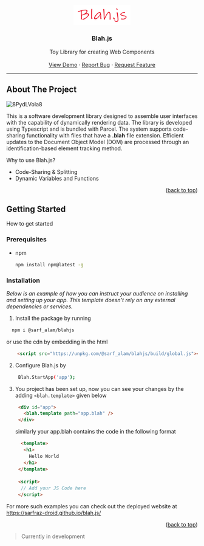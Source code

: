 <a name="readme-top"></a>


<br />
<div align="center">
  <a href="https://github.com/othneildrew/Best-README-Template">
    <img src="packages/examples/assets/logo.png" alt="Logo" width="150" >
  </a>

  <h3 align="center">Blah.js</h3>

  <p align="center">
    Toy Library for creating Web Components
    <br />
    <br />
    <a href="https://codesandbox.io/s/blah-js-example-51gtye?file=/app.blah">View Demo</a>
    ·
    <a href="https://github.com/Sarfraz-droid/blah.js/issues">Report Bug</a>
    ·
    <a href="https://github.com/Sarfraz-droid/blah.js/issues">Request Feature</a>
  </p>
</div>

---
<!-- ABOUT THE PROJECT -->
## About The Project

![8PydLVoIa8](https://user-images.githubusercontent.com/73013838/234920070-3726a407-f883-4241-8ad8-8f0f6b2c41ca.gif)


This is a software development library designed to assemble user interfaces with the capability of dynamically rendering data. The library is developed using Typescript and is bundled with Parcel. The system supports code-sharing functionality with files that have a **.blah** file extension. Efficient updates to the Document Object Model (DOM) are processed through an identification-based element tracking method.

Why to use Blah.js?
* Code-Sharing & Splitting
* Dynamic Variables and Functions

<p align="right">(<a href="#readme-top">back to top</a>)</p>






<!-- GETTING STARTED -->
## Getting Started

How to get started

### Prerequisites

* npm
  ```sh
  npm install npm@latest -g
  ```

### Installation

_Below is an example of how you can instruct your audience on installing and setting up your app. This template doesn't rely on any external dependencies or services._

1. Install the package by running
  ```sh
    npm i @sarf_alam/blahjs
  ```
  or use the cdn by embedding in the html
  ```html
      <script src="https://unpkg.com/@sarf_alam/blahjs/build/global.js"></script>
  ```
2. Configure Blah.js by
   ```sh
    Blah.StartApp('app');
   ```
3. You project has been set up, now you can see your changes by the adding `<blah.template>` given below
   ```html
    <div id="app">
      <blah.template path="app.blah" />
    </div>    
   ```
   
   similarly your app.blah contains the code in the following format
   ```html
     <template>
      <h1>
        Hello World
      </h1>
    </template>

    <script>
     // Add your JS Code here
    </script>
   ```


For more such examples you can check out the deployed website at https://sarfraz-droid.github.io/blah.js/

<p align="right">(<a href="#readme-top">back to top</a>)</p>


> Currently in development
